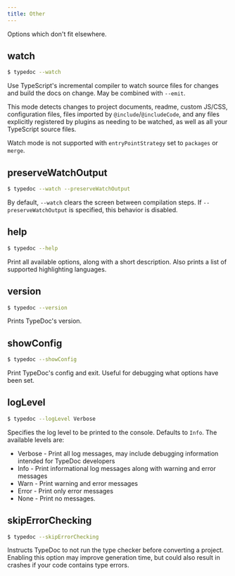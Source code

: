 ```yaml
---
title: Other
---
```


Options which don't fit elsewhere.

## watch

```bash
$ typedoc --watch
```

Use TypeScript's incremental compiler to watch source files for changes and
build the docs on change. May be combined with `--emit`.

This mode detects changes to project documents, readme, custom JS/CSS,
configuration files, files imported by `@include`/`@includeCode`, and any
files explicitly registered by plugins as needing to be watched, as well
as all your TypeScript source files.

Watch mode is not supported with `entryPointStrategy` set to `packages` or `merge`.

## preserveWatchOutput

```bash
$ typedoc --watch --preserveWatchOutput
```

By default, `--watch` clears the screen between compilation steps. If
`--preserveWatchOutput` is specified, this behavior is disabled.

## help

```bash
$ typedoc --help
```

Print all available options, along with a short description. Also prints a list
of supported highlighting languages.

## version

```bash
$ typedoc --version
```

Prints TypeDoc's version.

## showConfig

```bash
$ typedoc --showConfig
```

Print TypeDoc's config and exit. Useful for debugging what options have been set.

## logLevel

```bash
$ typedoc --logLevel Verbose
```

Specifies the log level to be printed to the console. Defaults to `Info`. The available levels are:

- Verbose - Print all log messages, may include debugging information intended for TypeDoc developers
- Info - Print informational log messages along with warning and error messages
- Warn - Print warning and error messages
- Error - Print only error messages
- None - Print no messages.

## skipErrorChecking

```bash
$ typedoc --skipErrorChecking
```

Instructs TypeDoc to not run the type checker before converting a project. Enabling this option may improve generation time, but could also result in crashes if your code contains type errors.
